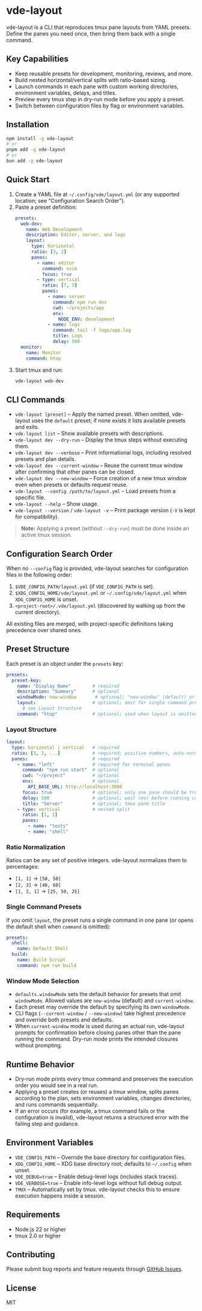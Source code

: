 # vde-layout

vde-layout is a CLI that reproduces tmux pane layouts from YAML presets. Define the panes you need once, then bring them back with a single command.

## Key Capabilities
- Keep reusable presets for development, monitoring, reviews, and more.
- Build nested horizontal/vertical splits with ratio-based sizing.
- Launch commands in each pane with custom working directories, environment variables, delays, and titles.
- Preview every tmux step in dry-run mode before you apply a preset.
- Switch between configuration files by flag or environment variables.

## Installation
```bash
npm install -g vde-layout
# or
pnpm add -g vde-layout
# or
bun add -g vde-layout
```

## Quick Start
1. Create a YAML file at `~/.config/vde/layout.yml` (or any supported location; see “Configuration Search Order”).
2. Paste a preset definition:
   ```yaml
   presets:
     web-dev:
       name: Web Development
       description: Editor, server, and logs
       layout:
         type: horizontal
         ratio: [3, 2]
         panes:
           - name: editor
             command: nvim
             focus: true
           - type: vertical
             ratio: [7, 3]
             panes:
               - name: server
                 command: npm run dev
                 cwd: ~/projects/app
                 env:
                   NODE_ENV: development
               - name: logs
                 command: tail -f logs/app.log
                 title: Logs
                 delay: 500
     monitor:
       name: Monitor
       command: htop
   ```
3. Start tmux and run:
   ```bash
   vde-layout web-dev
   ```

## CLI Commands
- `vde-layout [preset]` – Apply the named preset. When omitted, vde-layout uses the `default` preset; if none exists it lists available presets and exits.
- `vde-layout list` – Show available presets with descriptions.
- `vde-layout dev --dry-run` – Display the tmux steps without executing them.
- `vde-layout dev --verbose` – Print informational logs, including resolved presets and plan details.
- `vde-layout dev --current-window` – Reuse the current tmux window after confirming that other panes can be closed.
- `vde-layout dev --new-window` – Force creation of a new tmux window even when presets or defaults request reuse.
- `vde-layout --config /path/to/layout.yml` – Load presets from a specific file.
- `vde-layout --help` – Show usage.
- `vde-layout --version` / `vde-layout -v` – Print package version (`-V` is kept for compatibility).

> **Note:** Applying a preset (without `--dry-run`) must be done inside an active tmux session.

## Configuration Search Order
When no `--config` flag is provided, vde-layout searches for configuration files in the following order:
1. `$VDE_CONFIG_PATH/layout.yml` (if `VDE_CONFIG_PATH` is set).
2. `$XDG_CONFIG_HOME/vde/layout.yml` or `~/.config/vde/layout.yml` when `XDG_CONFIG_HOME` is unset.
3. `<project-root>/.vde/layout.yml` (discovered by walking up from the current directory).

All existing files are merged, with project-specific definitions taking precedence over shared ones.

## Preset Structure
Each preset is an object under the `presets` key:
```yaml
presets:
  preset-key:
    name: "Display Name"        # required
    description: "Summary"      # optional
    windowMode: new-window       # optional; "new-window" (default) or "current-window"
    layout:                     # optional; omit for single command presets
      # see Layout Structure
    command: "htop"             # optional; used when layout is omitted
```

### Layout Structure
```yaml
layout:
  type: horizontal | vertical   # required
  ratio: [3, 2, ...]            # required; positive numbers, auto-normalized
  panes:                        # required
    - name: "left"              # required for terminal panes
      command: "npm run start"  # optional
      cwd: "~/project"          # optional
      env:                      # optional
        API_BASE_URL: http://localhost:3000
      focus: true               # optional; only one pane should be true
      delay: 500                # optional; wait (ms) before running command
      title: "Server"           # optional; tmux pane title
    - type: vertical            # nested split
      ratio: [1, 1]
      panes:
        - name: "tests"
        - name: "shell"
```

### Ratio Normalization
Ratios can be any set of positive integers. vde-layout normalizes them to percentages:
- `[1, 1]` → `[50, 50]`
- `[2, 3]` → `[40, 60]`
- `[1, 2, 1]` → `[25, 50, 25]`

### Single Command Presets
If you omit `layout`, the preset runs a single command in one pane (or opens the default shell when `command` is omitted):
```yaml
presets:
  shell:
    name: Default Shell
  build:
    name: Build Script
    command: npm run build
```

### Window Mode Selection
- `defaults.windowMode` sets the default behavior for presets that omit `windowMode`. Allowed values are `new-window` (default) and `current-window`.
- Each preset may override the default by specifying its own `windowMode`.
- CLI flags (`--current-window` / `--new-window`) take highest precedence and override both presets and defaults.
- When `current-window` mode is used during an actual run, vde-layout prompts for confirmation before closing panes other than the pane running the command. Dry-run mode prints the intended closures without prompting.


## Runtime Behavior
- Dry-run mode prints every tmux command and preserves the execution order you would see in a real run.
- Applying a preset creates (or reuses) a tmux window, splits panes according to the plan, sets environment variables, changes directories, and runs commands sequentially.
- If an error occurs (for example, a tmux command fails or the configuration is invalid), vde-layout returns a structured error with the failing step and guidance.

## Environment Variables
- `VDE_CONFIG_PATH` – Override the base directory for configuration files.
- `XDG_CONFIG_HOME` – XDG base directory root; defaults to `~/.config` when unset.
- `VDE_DEBUG=true` – Enable debug-level logs (includes stack traces).
- `VDE_VERBOSE=true` – Enable info-level logs without full debug output.
- `TMUX` – Automatically set by tmux. vde-layout checks this to ensure execution happens inside a session.

## Requirements
- Node.js 22 or higher
- tmux 2.0 or higher

## Contributing
Please submit bug reports and feature requests through [GitHub Issues](https://github.com/yuki-yano/vde-layout/issues).

## License
MIT
